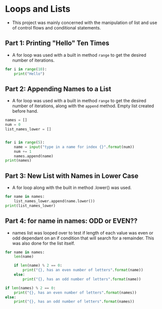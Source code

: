 # Loops and Lists

- This project was mainly concerned with the manipulation of list and use of control flows and conditional statements.

## Part 1: Printing "Hello" Ten Times

- A for loop was used with a built in method `range` to get the desired number of iterations.
```python
for i in range(10):
    print("Hello")

```

## Part 2: Appending Names to a List

- A for loop was used with a built in method `range` to get the desired number of iterations, along with the `append` method. Empty list created before hand.
```python
names = []
num = 0
list_names_lower = []


for i in range(5):
    name = input("type in a name for index {}".format(num))
    num += 1
    names.append(name)
print(names)

```

## Part 3: New List with Names in Lower Case

- A for loop along with the built in method .lower() was used.
```python
for name in names:
    list_names_lower.append(name.lower())
print(list_names_lower)

```


## Part 4: for name in names: ODD or EVEN??

- names list was looped over to test if length of each value was even or odd dependant on an if condition that will search for a remainder. This was also done for the list itself.

```python
for name in names:
    len(name)

    if len(name) % 2 == 0:
        print("{}, has an even number of letters".format(name))
    else:
        print("{}, has an odd number of letters".format(name))

if len(names) % 2 == 0:
    print("{}, has an even number of letters".format(names))
else:
    print("{}, has an odd number of letters".format(names))



```


